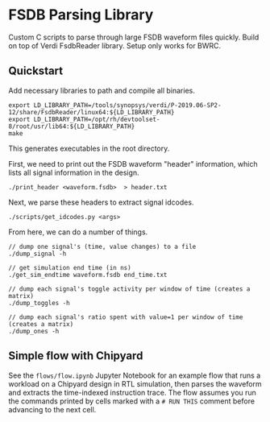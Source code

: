 # FSDB Parsing Library

Custom C scripts to parse through large FSDB waveform files quickly.
Build on top of Verdi FsdbReader library.
Setup only works for BWRC.

## Quickstart

Add necessary libraries to path and compile all binaries.
```
export LD_LIBRARY_PATH=/tools/synopsys/verdi/P-2019.06-SP2-12/share/FsdbReader/linux64:${LD_LIBRARY_PATH}
export LD_LIBRARY_PATH=/opt/rh/devtoolset-8/root/usr/lib64:${LD_LIBRARY_PATH}
make
```

This generates executables in the root directory.

First, we need to print out the FSDB waveform "header" information, which lists all signal information in the design.

```
./print_header <waveform.fsdb>  > header.txt
```

Next, we parse these headers to extract signal idcodes.

```
./scripts/get_idcodes.py <args>
```

From here, we can do a number of things. 

```
// dump one signal's (time, value changes) to a file
./dump_signal -h

// get simulation end time (in ns)
./get_sim_endtime waveform.fsdb end_time.txt

// dump each signal's toggle activity per window of time (creates a matrix)
./dump_toggles -h

// dump each signal's ratio spent with value=1 per window of time (creates a matrix)
./dump_ones -h
```

## Simple flow with Chipyard

See the `flows/flow.ipynb` Jupyter Notebook for an example flow that runs a workload on a Chipyard design in RTL simulation,
then parses the waveform and extracts the time-indexed instruction trace.
The flow assumes you run the commands printed by cells marked with a `# RUN THIS` comment before advancing to the next cell.

